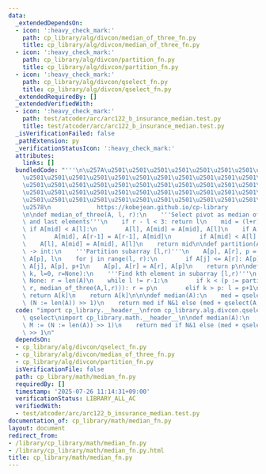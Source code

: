 ```yaml
---
data:
  _extendedDependsOn:
  - icon: ':heavy_check_mark:'
    path: cp_library/alg/divcon/median_of_three_fn.py
    title: cp_library/alg/divcon/median_of_three_fn.py
  - icon: ':heavy_check_mark:'
    path: cp_library/alg/divcon/partition_fn.py
    title: cp_library/alg/divcon/partition_fn.py
  - icon: ':heavy_check_mark:'
    path: cp_library/alg/divcon/qselect_fn.py
    title: cp_library/alg/divcon/qselect_fn.py
  _extendedRequiredBy: []
  _extendedVerifiedWith:
  - icon: ':heavy_check_mark:'
    path: test/atcoder/arc/arc122_b_insurance_median.test.py
    title: test/atcoder/arc/arc122_b_insurance_median.test.py
  _isVerificationFailed: false
  _pathExtension: py
  _verificationStatusIcon: ':heavy_check_mark:'
  attributes:
    links: []
  bundledCode: "'''\n\u257A\u2501\u2501\u2501\u2501\u2501\u2501\u2501\u2501\u2501\u2501\
    \u2501\u2501\u2501\u2501\u2501\u2501\u2501\u2501\u2501\u2501\u2501\u2501\u2501\
    \u2501\u2501\u2501\u2501\u2501\u2501\u2501\u2501\u2501\u2501\u2501\u2501\u2501\
    \u2501\u2501\u2501\u2501\u2501\u2501\u2501\u2501\u2501\u2501\u2501\u2501\u2501\
    \u2501\u2501\u2501\u2501\u2501\u2501\u2501\u2501\u2501\u2501\u2501\u2501\u2501\
    \u2578\n             https://kobejean.github.io/cp-library               \n'''\n\
    \n\ndef median_of_three(A, l, r):\n    '''Select pivot as median of first, middle,\
    \ and last elements'''\n    if r - l < 3: return l\n    mid = (l+r) >> 1\n   \
    \ if A[mid] < A[l]:\n        A[l], A[mid] = A[mid], A[l]\n    if A[r-1] < A[mid]:\n\
    \        A[mid], A[r-1] = A[r-1], A[mid]\n        if A[mid] < A[l]:\n        \
    \    A[l], A[mid] = A[mid], A[l]\n    return mid\n\ndef partition(A, l, r, p)\
    \ -> int:\n    '''Partition subarray [l,r)'''\n    A[p], A[r], p = A[r := r-1],\
    \ A[p], l\n    for j in range(l, r):\n        if A[j] <= A[r]: A[p], A[j], p =\
    \ A[j], A[p], p+1\n    A[p], A[r] = A[r], A[p]\n    return p\n\ndef qselect(A,\
    \ k, l=0, r=None):\n    '''Find kth element in subarray [l,r)'''\n    if r is\
    \ None: r = len(A)\n    while l != r-1:\n        if k < (p := partition(A, l,\
    \ r, median_of_three(A,l,r))): r = p\n        elif k > p: l = p+1\n        else:\
    \ return A[k]\n    return A[k]\n\n\ndef median(A):\n    med = qselect(A, M :=\
    \ (N := len(A)) >> 1)\n    return med if N&1 else (med + qselect(A, M-1)) >> 1\n"
  code: "import cp_library.__header__\nfrom cp_library.alg.divcon.qselect_fn import\
    \ qselect\nimport cp_library.math.__header__\n\ndef median(A):\n    med = qselect(A,\
    \ M := (N := len(A)) >> 1)\n    return med if N&1 else (med + qselect(A, M-1))\
    \ >> 1\n"
  dependsOn:
  - cp_library/alg/divcon/qselect_fn.py
  - cp_library/alg/divcon/median_of_three_fn.py
  - cp_library/alg/divcon/partition_fn.py
  isVerificationFile: false
  path: cp_library/math/median_fn.py
  requiredBy: []
  timestamp: '2025-07-26 11:14:31+09:00'
  verificationStatus: LIBRARY_ALL_AC
  verifiedWith:
  - test/atcoder/arc/arc122_b_insurance_median.test.py
documentation_of: cp_library/math/median_fn.py
layout: document
redirect_from:
- /library/cp_library/math/median_fn.py
- /library/cp_library/math/median_fn.py.html
title: cp_library/math/median_fn.py
---
```

